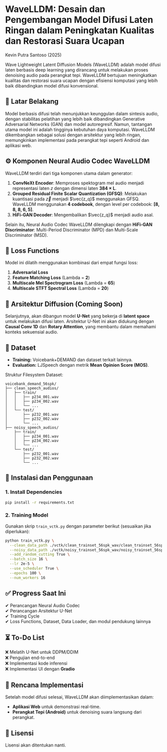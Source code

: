 
# WaveLLDM: Desain dan Pengembangan Model Difusi Laten Ringan dalam Peningkatan Kualitas dan Restorasi Suara Ucapan
Kevin Putra Santoso (2025)

Wave Lightweight Latent Diffusion Models (WaveLLDM) adalah model difusi laten berbasis deep learning yang dirancang untuk melakukan proses denoising audio pada perangkat tepi. WaveLLDM bertujuan meningkatkan kualitas dan restorasi suara ucapan dengan efisiensi komputasi yang lebih baik dibandingkan model difusi konvensional.

## 📌 **Latar Belakang**
Model berbasis difusi telah menunjukkan keunggulan dalam sintesis audio, dengan stabilitas pelatihan yang lebih baik dibandingkan Generative Adversarial Networks (GAN) dan model autoregresif. Namun, tantangan utama model ini adalah tingginya kebutuhan daya komputasi. WaveLLDM dikembangkan sebagai solusi dengan arsitektur yang lebih ringan, memungkinkan implementasi pada perangkat tepi seperti Android dan aplikasi web.

## ⚙ **Komponen Neural Audio Codec WaveLLDM**
WaveLLDM terdiri dari tiga komponen utama dalam generator:
1. **ConvNeXt Encoder**: Memproses spektogram mel audio menjadi representasi laten $z$ dengan dimensi laten **384 × L**.
2. **Grouped Residual Finite Scalar Quantization (GFSQ)**: Melakukan kuantisasi pada $\vec{z}$ menjadi $\vec{z_q}$ menggunakan GFSQ. WaveLLDM menggunakan **4 codebook**, dengan level per codebook: **[8, 8, 8, 6, 5]**.
3. **HiFi-GAN Decoder**: Mengembalikan $\vec{z_q}$ menjadi audio asal.

Selain itu, Neural Audio Codec WaveLLDM dilengkapi dengan **HiFi-GAN Discriminator**: Multi-Period Discriminator (MPD) dan Multi-Scale Discriminator (MSD).

## 🎯 **Loss Functions**
Model ini dilatih menggunakan kombinasi dari empat fungsi loss:
1. **Adversarial Loss**
2. **Feature Matching Loss** (Lambda = **2**)
3. **Multiscale Mel Spectrogram Loss** (Lambda = **65**)
4. **Multiscale STFT Spectral Loss** (Lambda = **20**)

## 🔨 **Arsitektur Diffusion (Coming Soon)**
Selanjutnya, akan dibangun model **U-Net** yang bekerja di **latent space** untuk melakukan difusi laten. Arsitektur U-Net ini akan didukung dengan **Causal Conv 1D** dan **Rotary Attention**, yang membantu dalam memahami konteks sekuensial audio.

## 📂 **Dataset**
- **Training:** Voicebank+DEMAND dan dataset terkait lainnya.
- **Evaluation:** LJSpeech dengan metrik **Mean Opinion Score (MOS)**.

Struktur Filesystem Dataset:
```
voicebank_demand_56spk/
├── clean_speech_audios/
│   ├── train/
│   │   ├── p234_001.wav
│   │   ├── p234_002.wav
│   │   └── ...
│   └── test/
│       ├── p232_001.wav
│       ├── p232_002.wav
│       └── ...
├── noisy_speech_audios/
    ├── train/
    │   ├── p234_001.wav
    │   ├── p234_002.wav
    │   └── ...
    └── test/
        ├── p232_001.wav
        ├── p232_002.wav
        └── ...
```


## 🚀 **Instalasi dan Penggunaan**
### **1. Install Dependencies**
```bash
pip install -r requirements.txt
```

### **2. Training Model**
Gunakan skrip `train_vctk.py` dengan parameter berikut (sesuaikan jika diperlukan):
```bash
python train_vctk.py \
  --clean_data_path ./vctk/clean_trainset_56spk_wav/clean_trainset_56spk_wav/ \
  --noisy_data_path ./vctk/noisy_trainset_56spk_wav/noisy_trainset_56spk_wav/ \
  --add_random_cutting True \
  --batch_size 16 \
  --lr 2e-5 \
  --use_scheduler True \
  --epochs 100 \
  --num_workers 16
```

## ✅ **Progress Saat Ini**
✔ Perancangan Neural Audio Codec  
✔ Perancangan Arsitektur U-Net  
✔ Training Cycle  
✔ Loss Functions, Dataset, Data Loader, dan modul pendukung lainnya  

## ⏳ **To-Do List**
❌ Melatih U-Net untuk DDPM/DDIM  
❌ Pengujian end-to-end  
❌ Implementasi kode inferensi  
❌ Implementasi UI dengan **Gradio**  

## 📌 **Rencana Implementasi**
Setelah model difusi selesai, WaveLLDM akan diimplementasikan dalam:
- **Aplikasi Web** untuk demonstrasi real-time.
- **Perangkat Tepi (Android)** untuk denoising suara langsung dari perangkat.

## 📄 **Lisensi**
Lisensi akan ditentukan nanti.

